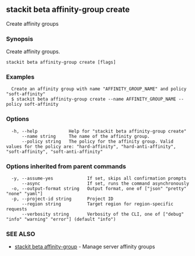 ## stackit beta affinity-group create

Create affinity groups

### Synopsis

Create affinity groups.

```
stackit beta affinity-group create [flags]
```

### Examples

```
  Create an affinity group with name "AFFINITY_GROUP_NAME" and policy "soft-affinity"
  $ stackit beta affinity-group create --name AFFINITY_GROUP_NAME --policy soft-affinity
```

### Options

```
  -h, --help            Help for "stackit beta affinity-group create"
      --name string     The name of the affinity group.
      --policy string   The policy for the affinity group. Valid values for the policy are: "hard-affinity", "hard-anti-affinity", "soft-affinity", "soft-anti-affinity"
```

### Options inherited from parent commands

```
  -y, --assume-yes             If set, skips all confirmation prompts
      --async                  If set, runs the command asynchronously
  -o, --output-format string   Output format, one of ["json" "pretty" "none" "yaml"]
  -p, --project-id string      Project ID
      --region string          Target region for region-specific requests
      --verbosity string       Verbosity of the CLI, one of ["debug" "info" "warning" "error"] (default "info")
```

### SEE ALSO

* [stackit beta affinity-group](./stackit_beta_affinity-group.md)	 - Manage server affinity groups

